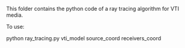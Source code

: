 
This folder contains the python code of a ray tracing algorithm for VTI media. 

To use:

python ray_tracing.py vti_model source_coord receivers_coord
